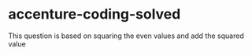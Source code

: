 # accenture-coding-solved
This question is based on squaring the even values and add the squared value
